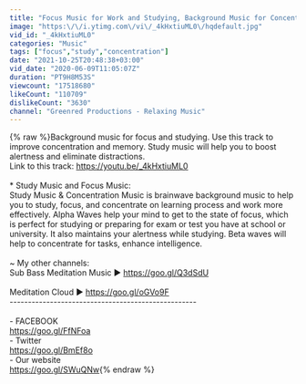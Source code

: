 ```yaml
---
title: "Focus Music for Work and Studying, Background Music for Concentration, Study Music"
image: "https:\/\/i.ytimg.com\/vi\/_4kHxtiuML0\/hqdefault.jpg"
vid_id: "_4kHxtiuML0"
categories: "Music"
tags: ["focus","study","concentration"]
date: "2021-10-25T20:48:38+03:00"
vid_date: "2020-06-09T11:05:07Z"
duration: "PT9H8M53S"
viewcount: "17518680"
likeCount: "110709"
dislikeCount: "3630"
channel: "Greenred Productions - Relaxing Music"
---
```

{% raw %}Background music for focus and studying. Use this track to improve concentration and memory. Study music will help you to boost alertness and eliminate distractions.<br />Link to this track: <a rel="nofollow" target="blank" href="https://youtu.be/_4kHxtiuML0">https://youtu.be/_4kHxtiuML0</a><br /><br />* Study Music and Focus Music:<br />Study Music &amp; Concentration Music is brainwave background music to help you to study, focus, and concentrate on learning process and work more effectively. Alpha Waves help your mind to get to the state of focus, which is perfect for studying or preparing for exam or test you have at school or university. It also maintains your alertness while studying. Beta waves will help to concentrate for tasks, enhance intelligence.<br /><br />~ My other channels: <br />Sub Bass Meditation Music ► <a rel="nofollow" target="blank" href="https://goo.gl/Q3dSdU">https://goo.gl/Q3dSdU</a><br /><br />Meditation Cloud ► <a rel="nofollow" target="blank" href="https://goo.gl/oGVo9F">https://goo.gl/oGVo9F</a><br />---------------------------------------------------<br /><br />- FACEBOOK<br /><a rel="nofollow" target="blank" href="https://goo.gl/FfNFoa">https://goo.gl/FfNFoa</a><br />- Twitter<br /><a rel="nofollow" target="blank" href="https://goo.gl/BmEf8o">https://goo.gl/BmEf8o</a><br />- Our website<br /><a rel="nofollow" target="blank" href="https://goo.gl/SWuQNw">https://goo.gl/SWuQNw</a>{% endraw %}
